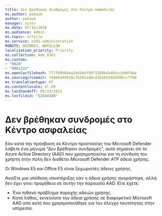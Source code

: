 ```yaml
---
title: Δεν βρέθηκαν συνδρομές στο Κέντρο ασφαλείας
ms.author: pebaum
author: pebaum
manager: scotv
ms.date: 07/16/2020
ms.audience: Admin
ms.topic: article
ms.service: o365-administration
ROBOTS: NOINDEX, NOFOLLOW
localization_priority: Priority
ms.collection: Adm_O365
ms.custom:
- "6028"
- "9001222"
ms.openlocfilehash: 777fb9b09aa26d166f9971589bda464ccb90f4be
ms.sourcegitcommit: f4866e94918c7b591ad0cd3b58169d340bcc7f00
ms.translationtype: HT
ms.contentlocale: el-GR
ms.lasthandoff: 05/19/2021
ms.locfileid: "52544108"
---
```

# <a name="no-subscriptions-found-message-in-the-security-center"></a>Δεν βρέθηκαν συνδρομές στο Κέντρο ασφαλείας

Εάν κατά την πρόσβαση σε Κέντρο προστασίας του Microsoft Defender λάβετε ένα μήνυμα "Δεν βρέθηκαν συνδρομές", αυτό σημαίνει ότι το Azure Active Directory (AAD) που χρησιμοποιείται για τη σύνδεση του χρήστη στην πύλη δεν διαθέτει Microsoft Defender ATP άδεια χρήσης.  

Οι Windows E5 και Office E5 είναι ξεχωριστές άδειες χρήσης.

Ανοίξτε μια υπόθεση υποστήριξης εάν η άδεια χρήσης αγοράστηκε, αλλά δεν έχει γίνει προμήθεια σε αυτήν την παρουσία AAD. Είτε έχετε: <br/>
-   Ένα πιθανό πρόβλημα παροχής αδειών χρήσης.<br/>
-   Κατά λάθος, εκνεύσατε την άδεια χρήσης σε διαφορετικό Microsoft AAD από αυτό που χρησιμοποιήθηκε για τον έλεγχο ταυτότητας στην υπηρεσία.